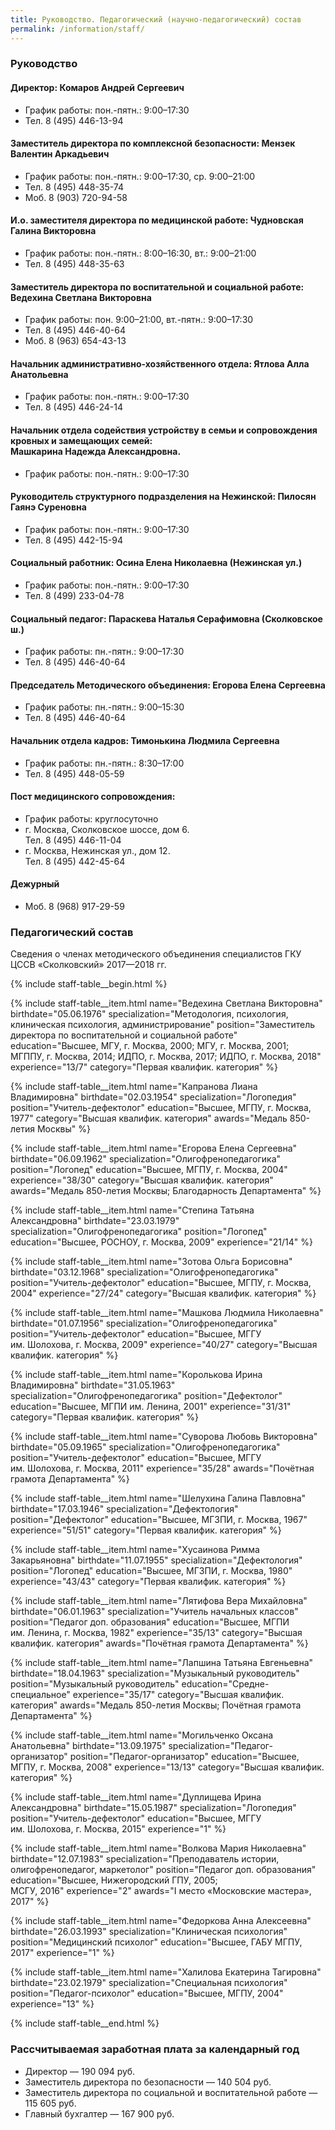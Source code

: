 ```yaml
---
title: Руководство. Педагогический (научно-педагогический) состав
permalink: /information/staff/
---
```



### Руководство

#### Директор: Комаров Андрей Сергеевич
* График работы: пон.-пятн.: 9:00–17:30
* Тел. 8 (495) 446-13-94

#### Заместитель директора по комплексной безопасности: Мензек Валентин Аркадьевич
* График работы: пон.-пятн.: 9:00–17:30, ср. 9:00–21:00
* Тел. 8 (495) 448-35-74
* Моб. 8 (903) 720-94-58

#### И.о. заместителя директора по медицинской работе: Чудновская Галина Викторовна
* График работы: пон.-пятн.: 8:00–16:30, вт.: 9:00–21:00
* Тел. 8 (495) 448-35-63 

#### Заместитель директора по воспитательной и социальной работе: Ведехина Светлана Викторовна
* График работы: пон. 9:00–21:00, вт.-пятн.: 9:00–17:30
* Тел. 8 (495) 446-40-64
* Моб. 8 (963) 654-43-13

#### Начальник административно-хозяйственного отдела: Ятлова Алла Анатольевна
* График работы: пон.-пятн.: 9:00–17:30
* Тел. 8 (495) 446-24-14

#### Начальник отдела содействия устройству в семьи и сопровождения кровных и замещающих семей:<br> Машкарина Надежда Александровна.
* График работы: пон.-пятн.: 9:00–17:30

#### Руководитель структурного подразделения на Нежинской: Пилосян Гаянэ Суреновна
* График работы: пон.-пятн.: 9:00–17:30
* Тел. 8 (495) 442-15-94

#### Социальный работник: Осина Елена Николаевна (Нежинская ул.)  
* График работы: пон.-пятн.: 9:00–17:30
* Тел. 8 (499) 233-04-78

#### Социальный педагог: Параскева Наталья Серафимовна (Сколковское ш.)
* График работы: пн.-пятн.: 9:00–17:30
* Тел. 8 (495) 446-40-64

#### Председатель Методического объединения: Егорова Елена Сергеевна
* График работы: пн.-пятн.: 9:00–15:30
* Тел. 8 (495) 446-40-64

#### Начальник отдела кадров: Тимонькина Людмила Сергеевна
* График работы: пн.-пятн.: 8:30–17:00
* Тел. 8 (495) 448-05-59

#### Пост медицинского сопровождения:
* График работы: круглосуточно
* г. Москва, Сколковское шоссе, дом 6.  
  Тел. 8 (495) 446-11-04
* г. Москва, Нежинская ул., дом 12.  
  Тел. 8 (495) 442-45-64

#### Дежурный
* Моб. 8 (968) 917-29-59

### Педагогический состав

Сведения о членах методического объединения специалистов ГКУ ЦССВ «Сколковский» 2017—2018 гг.

{% include staff-table__begin.html %}

{% include staff-table__item.html
    name="Ведехина Светлана Викторовна"
    birthdate="05.06.1976"
    specialization="Методология, психология, клиническая&nbsp;психология, администрирование"
    position="Заместитель директора по&nbsp;воспитательной и&nbsp;социальной работе"
    education="<nobr>Высшее, МГУ, г. Москва, 2000;</nobr> <nobr>МГУ, г. Москва, 2001;</nobr> <nobr>МГППУ, г. Москва, 2014;</nobr> <nobr>ИДПО, г. Москва, 2017;</nobr> <nobr>ИДПО, г. Москва, 2018</nobr>"
    experience="13/7"
    category="Первая квалифик. категория"
%}

{% include staff-table__item.html
    name="Капранова Лиана Владимировна"
    birthdate="02.03.1954"
    specialization="Логопедия"
    position="Учитель-дефектолог"
    education="Высшее, МГПУ, г. Москва, 1977"
    category="Высшая квалифик. категория"
    awards="Медаль 850-летия Москвы"
%}

{% include staff-table__item.html
    name="Егорова Елена Сергеевна"
    birthdate="06.09.1962"
    specialization="Олигофренопедагогика"
    position="Логопед"
    education="Высшее, МГПУ, г. Москва, 2004"
    experience="38/30"
    category="Высшая квалифик. категория"
    awards="Медаль 850-летия Москвы; Благодарность Департамента"
%}

{% include staff-table__item.html 
    name="Степина Татьяна Александровна"
    birthdate="23.03.1979" 
    specialization="Олигофренопедагогика"
    position="Логопед"
    education="Высшее, РОСНОУ, г. Москва, 2009"
    experience="21/14"
%}

{% include staff-table__item.html
    name="Зотова Ольга Борисовна"
    birthdate="03.12.1968"
    specialization="Олигофренопедагогика"
    position="Учитель-дефектолог"
    education="Высшее, МГПУ, г. Москва, 2004"
    experience="27/24"
    category="Высшая квалифик. категория"
%}

{% include staff-table__item.html
    name="Машкова Людмила Николаевна"
    birthdate="01.07.1956"
    specialization="Олигофренопедагогика"
    position="Учитель-дефектолог"
    education="Высшее, МГГУ им. Шолохова, г. Москва, 2009"
    experience="40/27"
    category="Высшая квалифик. категория"
%}

{% include staff-table__item.html
    name="Королькова Ирина Владимировна"
    birthdate="31.05.1963"
    specialization="Олигофренопедагогика"
    position="Дефектолог"
    education="Высшее, МГПИ им. Ленина, 2001"
    experience="31/31"
    category="Первая квалифик. категория"
%}

{% include staff-table__item.html
    name="Суворова Любовь Викторовна"
    birthdate="05.09.1965"
    specialization="Олигофренопедагогика"
    position="Учитель-дефектолог"
    education="Высшее, МГГУ им. Шолохова, г. Москва, 2011"
    experience="35/28"
    awards="Почётная грамота Департамента"
%}

{% include staff-table__item.html
    name="Шелухина Галина Павловна"
    birthdate="17.03.1946"
    specialization="Дефектология"
    position="Дефектолог"
    education="Высшее, МГЗПИ, г. Москва, 1967"
    experience="51/51"
    category="Первая квалифик. категория"
%}

{% include staff-table__item.html
    name="Хусаинова Римма Закарьяновна"
    birthdate="11.07.1955"
    specialization="Дефектология"
    position="Логопед"
    education="Высшее, МГЗПИ, г. Москва, 1980"
    experience="43/43"
    category="Первая квалифик. категория"
%}

{% include staff-table__item.html
    name="Лятифова Вера Михайловна"
    birthdate="06.01.1963"
    specialization="Учитель начальных классов"
    position="Педагог доп. образования"
    education="Высшее, МГПИ им. Ленина, г. Москва, 1982"
    experience="35/13"
    category="Высшая квалифик. категория"
    awards="Почётная грамота Департамента"
%}

{% include staff-table__item.html
    name="Лапшина Татьяна Евгеньевна"
    birthdate="18.04.1963"
    specialization="Музыкальный руководитель"
    position="Музыкальный руководитель"
    education="Средне-специальное"
    experience="35/17"
    category="Высшая квалифик. категория"
    awards="Медаль 850-летия Москвы; Почётная грамота Департамента"
%}

{% include staff-table__item.html
    name="Могильченко Оксана Анатольевна"
    birthdate="13.09.1975"
    specialization="Педагог-организатор"
    position="Педагог-организатор"
    education="Высшее, МГПУ, г. Москва, 2008"
    experience="13/13"
    category="Высшая квалифик. категория"
%}

{% include staff-table__item.html
    name="Дуплищева Ирина Александровна"
    birthdate="15.05.1987"
    specialization="Логопедия"
    position="Учитель-дефектолог"
    education="Высшее, МГГУ им. Шолохова, г. Москва, 2015"
    experience="1"
%}

{% include staff-table__item.html
    name="Волкова Мария Николаевна"
    birthdate="12.07.1983"
    specialization="Преподаватель истории, олигофренопедагог, маркетолог"
    position="Педагог доп. образования"
    education="Высшее, Нижегородский ГПУ, 2005;<br>МСГУ, 2016"
    experience="2"
    awards="I место «Московские мастера», 2017"
%}

{% include staff-table__item.html
    name="Федоркова Анна Алексеевна"
    birthdate="26.03.1993"
    specialization="Клиническая психология"
    position="Медицинский психолог"
    education="Высшее, ГАБУ МГПУ, 2017"
    experience="1"
%}

{% include staff-table__item.html
    name="Халилова Екатерина Тагировна"
    birthdate="23.02.1979"
    specialization="Специальная психология"
    position="Педагог-психолог"
    education="Высшее, МГПУ, 2004"
    experience="13"
%}

{% include staff-table__end.html %}


### Рассчитываемая заработная плата за календарный год
* Директор — 190 094 руб.
* Заместитель директора по безопасности — 140 504 руб.
* Заместитель директора по социальной и воспитательной работе — 115 605 руб.
* Главный бухгалтер — 167 900 руб.
